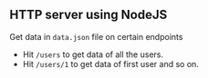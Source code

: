 ## HTTP server using NodeJS

Get data in `data.json` file on certain endpoints

- Hit `/users` to get data of all the users.
- Hit `/users/1` to get data of first user and so on.
